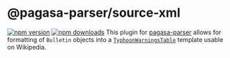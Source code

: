 # @pagasa-parser/source-xml
[![npm version](https://img.shields.io/npm/v/@pagasa-parser/source-xml.svg?style=flat-square)](https://www.npmjs.org/package/pagasa-parser)
[![npm downloads](https://img.shields.io/npm/dm/@pagasa-parser/source-xml.svg?style=flat-square)](http://npm-stat.com/charts.html?package=pagasa-parser)
This plugin for [pagasa-parser](https://github.com/ChlodAlejanro/pagasa-parser) allows for formatting of `Bulletin` objects into a [`TyphoonWarningsTable`](https://en.wikipedia.org/wiki/Template:TyphoonWarningsTable) template usable on Wikipedia.
